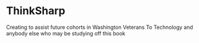 # ThinkSharp
Creating to assist future cohorts in Washington Veterans To Technology and anybody else who may be studying off this book
